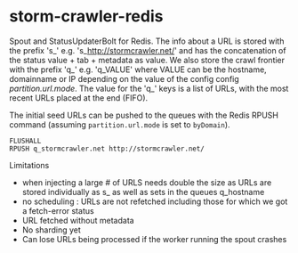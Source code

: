 storm-crawler-redis
===========================

Spout and StatusUpdaterBolt for Redis. The info about a URL is stored with the prefix 's_' e.g. 's_http://stormcrawler.net/' and has the concatenation of the status value + tab + metadata as value. 
We also store the crawl frontier with the prefix 'q_' e.g. 'q_VALUE' where VALUE can be the hostname, domainname or IP depending on the value of the config config _partition.url.mode_.
The value for the 'q_' keys is a list of URLs, with the most recent URLs placed at the end (FIFO).

The initial seed URLs can be pushed to the queues with the Redis RPUSH command (assuming `partition.url.mode` is set to `byDomain`).

```
FLUSHALL
RPUSH q_stormcrawler.net http://stormcrawler.net/
```

Limitations 
- when injecting a large # of URLS needs double the size as URLs are stored individually as s_ as well as sets in the queues q_hostname
- no scheduling : URLs are not refetched including those for which we got a fetch-error status
- URL fetched without metadata
- No sharding yet
- Can lose URLs being processed if the worker running the spout crashes
